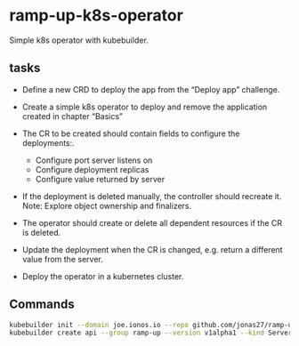# ramp-up-k8s-operator
Simple k8s operator with kubebuilder.

## tasks
* Define a new CRD to deploy the app from the “Deploy app” challenge.

* Create a simple k8s operator to deploy and remove the application created in chapter “Basics”
* The CR to be created should contain fields to configure the deployments:.
  * Configure port server listens on
  * Configure deployment replicas
  * Configure value returned by server
* If the deployment is deleted manually, the controller should recreate it. 
  Note: Explore object ownership and finalizers.
* The operator should create or delete all dependent resources if the CR is deleted.
* Update the deployment when the CR is changed, e.g. return a different value from the server.
* Deploy the operator in a kubernetes cluster.

## Commands
```bash
kubebuilder init --domain joe.ionos.io --repo github.com/jonas27/ramp-up-k8s-operator
kubebuilder create api --group ramp-up --version v1alpha1 --kind Server

```
